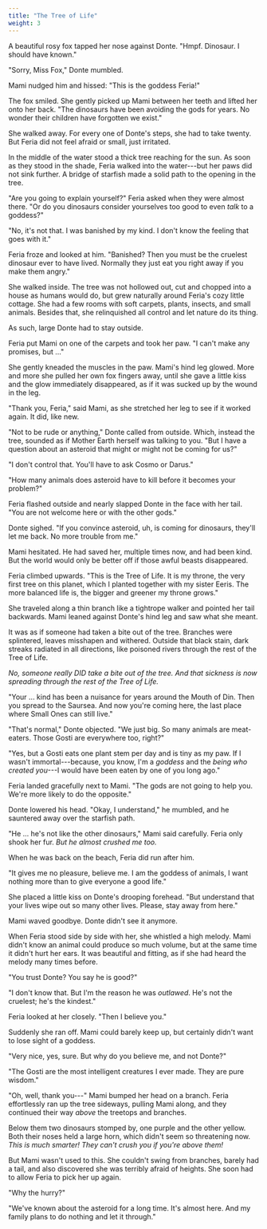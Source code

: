 ```yaml
---
title: "The Tree of Life"
weight: 3
---
```


A beautiful rosy fox tapped her nose against Donte. "Hmpf. Dinosaur. I should have known."

"Sorry, Miss Fox," Donte mumbled.

Mami nudged him and hissed: "This is the goddess Feria!"

The fox smiled. She gently picked up Mami between her teeth and lifted her onto her back. "The dinosaurs have been avoiding the gods for years. No wonder their children have forgotten we exist."

She walked away. For every one of Donte's steps, she had to take twenty. But Feria did not feel afraid or small, just irritated. 

In the middle of the water stood a thick tree reaching for the sun. As soon as they stood in the shade, Feria walked into the water---but her paws did not sink further. A bridge of starfish made a solid path to the opening in the tree.

"Are you going to explain yourself?" Feria asked when they were almost there. "Or do you dinosaurs consider yourselves too good to even _talk_ to a goddess?"

"No, it's not that. I was banished by my kind. I don't know the feeling that goes with it."

Feria froze and looked at him. "Banished? Then you must be the cruelest dinosaur ever to have lived. Normally they just eat you right away if you make them angry."

She walked inside. The tree was not hollowed out, cut and chopped into a house as humans would do, but grew naturally around Feria's cozy little cottage. She had a few rooms with soft carpets, plants, insects, and small animals. Besides that, she relinquished all control and let nature do its thing. 

As such, large Donte had to stay outside.

Feria put Mami on one of the carpets and took her paw. "I can't make any promises, but ..."

She gently kneaded the muscles in the paw. Mami's hind leg glowed. More and more she pulled her own fox fingers away, until she gave a little kiss and the glow immediately disappeared, as if it was sucked up by the wound in the leg.

"Thank you, Feria," said Mami, as she stretched her leg to see if it worked again. It did, like new.

"Not to be rude or anything," Donte called from outside. Which, instead the tree, sounded as if Mother Earth herself was talking to you. "But I have a question about an asteroid that might or might not be coming for us?"

"I don't control that. You'll have to ask Cosmo or Darus."

"How many animals does asteroid have to kill before it becomes your problem?"

Feria flashed outside and nearly slapped Donte in the face with her tail. "You are not welcome here or with the other gods."

Donte sighed. "If you convince asteroid, uh, is coming for dinosaurs, they'll let me back. No more trouble from me."

Mami hesitated. He had saved her, multiple times now, and had been kind. But the world would only be better off if those awful beasts disappeared.

Feria climbed upwards. "This is the Tree of Life. It is my throne, the very first tree on this planet, which I planted together with my sister Eeris. The more balanced life is, the bigger and greener my throne grows."

She traveled along a thin branch like a tightrope walker and pointed her tail backwards. Mami leaned against Donte's hind leg and saw what she meant. 

It was as if someone had taken a bite out of the tree. Branches were splintered, leaves misshapen and withered. Outside that black stain, dark streaks radiated in all directions, like poisoned rivers through the rest of the Tree of Life.

_No, someone really DID take a bite out of the tree. And that sickness is now spreading through the rest of the Tree of Life._

"Your ... kind has been a nuisance for years around the Mouth of Din. Then you spread to the Saursea. And now you're coming here, the last place where Small Ones can still live."

"That's normal," Donte objected. "We just big. So many animals are meat-eaters. Those Gosti are everywhere too, right?"

"Yes, but a Gosti eats one plant stem per day and is tiny as my paw. If I wasn't immortal---because, you know, I'm a _goddess_ and the _being who created you_---I would have been eaten by one of you long ago."

Feria landed gracefully next to Mami. "The gods are not going to help you. We're more likely to do the opposite."

Donte lowered his head. "Okay, I understand," he mumbled, and he sauntered away over the starfish path.

"He ... he's not like the other dinosaurs," Mami said carefully. Feria only shook her fur. _But he almost crushed me too._

When he was back on the beach, Feria did run after him.

"It gives me no pleasure, believe me. I am the goddess of animals, I want nothing more than to give everyone a good life." 

She placed a little kiss on Donte's drooping forehead. "But understand that your lives wipe out so many other lives. Please, stay away from here."

Mami waved goodbye. Donte didn't see it anymore. 

When Feria stood side by side with her, she whistled a high melody. Mami didn't know an animal could produce so much volume, but at the same time it didn't hurt her ears. It was beautiful and fitting, as if she had heard the melody many times before.

"You trust Donte? You say he is good?"

"I don't know that. But I'm the reason he was _outlawed_. He's not the cruelest; he's the kindest."

Feria looked at her closely. "Then I believe you."

Suddenly she ran off. Mami could barely keep up, but certainly didn't want to lose sight of a goddess.

"Very nice, yes, sure. But why do you believe me, and not Donte?"

"The Gosti are the most intelligent creatures I ever made. They are pure wisdom."

"Oh, well, thank you---" Mami bumped her head on a branch. Feria effortlessly ran up the tree sideways, pulling Mami along, and they continued their way _above_ the treetops and branches. 

Below them two dinosaurs stomped by, one purple and the other yellow. Both their noses held a large horn, which didn't seem so threatening now. _This is much smarter! They can't crush you if you're above them!_

But Mami wasn't used to this. She couldn't swing from branches, barely had a tail, and also discovered she was terribly afraid of heights. She soon had to allow Feria to pick her up again.

"Why the hurry?"

"We've known about the asteroid for a long time. It's almost here. And my family plans to do nothing and let it through."
